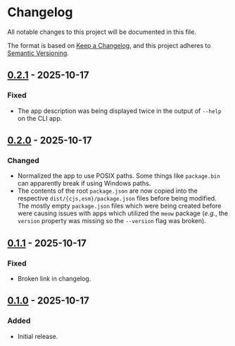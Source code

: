 Changelog
=========

All notable changes to this project will be documented in this file.

The format is based on [Keep a Changelog](https://keepachangelog.com/en/1.1.0/),
and this project adheres to [Semantic Versioning](https://semver.org/spec/v2.0.0.html).

[0.2.1] - 2025-10-17
--------------------

### Fixed

- The app description was being displayed twice in the output of `--help` on the CLI app.

[0.2.0] - 2025-10-17
--------------------

### Changed

- Normalized the app to use POSIX paths. Some things like `package.bin` can apparently break if
  using Windows paths.
- The contents of the root `package.json` are now copied into the respective
  `dist/{cjs,esm}/package.json` files before being  modified. The mostly empty `package.json` files
   which were being created before were causing issues with apps which utilized the `meow` package
  (_e.g._, the `version` property was missing so the `--version` flag was broken).

[0.1.1] - 2025-10-17
--------------------

### Fixed

- Broken link in changelog.

[0.1.0] - 2025-10-17
--------------------

### Added

- Initial release.

[0.2.1]: https://github.com/jbenner-radham/node-duo-build/compare/v0.2.0...v0.2.1
[0.2.0]: https://github.com/jbenner-radham/node-duo-build/compare/v0.1.1...v0.2.0
[0.1.1]: https://github.com/jbenner-radham/node-duo-build/compare/v0.1.0...v0.1.1
[0.1.0]: https://github.com/jbenner-radham/node-duo-build/releases/tag/v0.1.0
